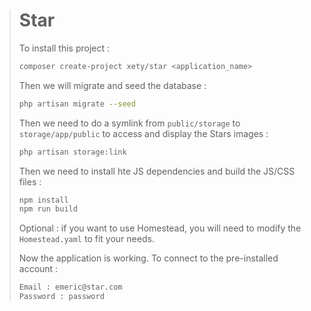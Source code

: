 > # Star
> To install this project :
> ```bash
> composer create-project xety/star <application_name>
> ```
>
> Then we will migrate and seed the database :
> ```bash
> php artisan migrate --seed
> ```
>
> Then we need to do a symlink from `public/storage` to `storage/app/public` to access and display the Stars images :
> ```bash
> php artisan storage:link
> ```
> Then we need to install hte JS dependencies and build the JS/CSS files :
> ```bash
> npm install
> npm run build
> ```
>
> Optional : if you want to use Homestead, you will need to modify the `Homestead.yaml` to fit your needs.
>
> Now the application is working. To connect to the pre-installed account :
>```bash
> Email : emeric@star.com
> Password : password
